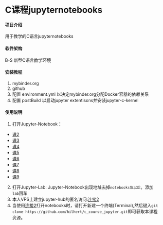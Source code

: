 # C课程jupyternotebooks

#### 项目介绍
用于教学的C语言jupyternotebooks

#### 软件架构
B-S 新型C语言教学环境
#### 安装教程
1. mybinder.org
2. github
3. 配置 environment.yml 以决定mybinder.org分配Docker容器的依赖关系
4. 配置 postBuild 以启动jupyter extentisons并安装jupyter-c-kernel
#### 使用说明
1. 打开Jupyter-Notebook： 
 * [课2](https://mybinder.org/v2/gh/hilhert/c_course_jupyter/master?filepath=Class2_pubc.ipynb)
 * [课3](https://mybinder.org/v2/gh/hilhert/c_course_jupyter/master?filepath=Class3_pubc.ipynb)
 * [课4](https://mybinder.org/v2/gh/hilhert/c_course_jupyter/master?filepath=Class4_pubc.ipynb)
 * [课5](https://mybinder.org/v2/gh/hilhert/c_course_jupyter/master?filepath=Class5_pubc.ipynb)
 * [课6](https://mybinder.org/v2/gh/hilhert/c_course_jupyter/master?filepath=Class6_pubc.ipynb)
 * [课7](https://mybinder.org/v2/gh/hilhert/c_course_jupyter/master?filepath=Class7_pubc.ipynb)
 * [课8](https://mybinder.org/v2/gh/hilhert/c_course_jupyter/master?filepath=Class8_pubc.ipynb)
 * [课9](https://mybinder.org/v2/gh/hilhert/c_course_jupyter/master?filepath=Class9_pubc.ipynb)
2. 打开Jupyter-Lab: Jupyter-Notebook出现地址去掉`notebooks及以后`，添加`lab`回车
3. 本人VPS上建立jupyter-hub的匿名访问:[连接2](http://45.76.192.159:8000)
4. 当使用[连接2](http://45.76.192.159:8000)打开notebooks时，请打开新建一个终端(Terminal),然后键入`git clone https://github.com/hilhert/c_course_jupyter.git`即可获取本课程资源。
